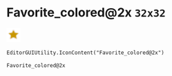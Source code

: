 # Favorite_colored@2x `32x32`
<img src="/img/Favorite_colored.png" width=32 height=32>

``` CSharp
EditorGUIUtility.IconContent("Favorite_colored@2x")
```
```
Favorite_colored@2x
```
